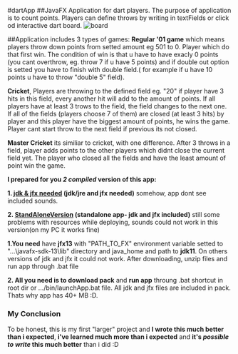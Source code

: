 
#dartApp
##JavaFX Application for dart players. The purpose of application is to count points. Players can define throws by writing in textFields or click od interactive dart board.
![board](https://user-images.githubusercontent.com/55205387/70396825-ba8db400-1a0c-11ea-9b30-c15f12476442.png)

##Application includes 3 types of games:
**Regular '01 game** which means players throw down points from setted amount eg 501 to 0. Player which do that first win. The             condition of win is that u have to have exacly 0 points (you cant overthrow, eg. throw 7 if u have 5 points) and if double out option is setted you have to finish with double field.( for example if u have 10 points u have to throw "double 5" field).

**Cricket**, Players are throwing to the defined field eg. "20" if player have 3 hits in this field, every another hit will add to the amount of points. If all players have at least 3 trows to the field, the field changes to the next one. If all of the fields (players choose 7 of them) are closed (at least 3 hits) by player and this player have the biggest amount of points, he wins the game. 
Player cant start throw to the next field if previous its not closed.

**Master Cricket** its similiar to cricket, with one difference. After 3 throws in a field, player adds points to the other players which didnt close the current field yet. The player who closed all the fields and have the least amount of point win the game.

**I prepared for you _2 compiled_ version of this app:**

**1. [jdk & jfx needed](https://drive.google.com/open?id=1Ub9V1EG1TcAqG3ePmD77lEgeMrtP3Yvx)  (jdk/jre and jfx needed)**
somehow, app dont see included sounds.

**2. [StandAloneVersion](https://drive.google.com/open?id=1EMD6uqESaXnmacwcTstW8WAxtyP3Zrii)  (standalone app- jdk and jfx included)**
still some problems with resources while deploying, sounds could not work in this version(on my PC it works fine)

**1.You need** have **jfx13** with "PATH_TO_FX" environment variable setted to "...\javafx-sdk-13\lib" directory and java_home and path to **jdk11**. 
On others versions of jdk and jfx it could not work.
After downloading, unzip files and run app through .bat file

**2. All you need is to download pack** and **run app** throung .bat shortcut in root dir or .../bin/launchApp.bat file.
All jdk and jfx files are included in pack. Thats why app has 40+ MB :D.


### My Conclusion

To be honest, this is my first "larger" project and **I wrote this much better than i expected**, **i've learned much more than i expected** and **it's  _possible to write_ this much better**
 than i did :D
